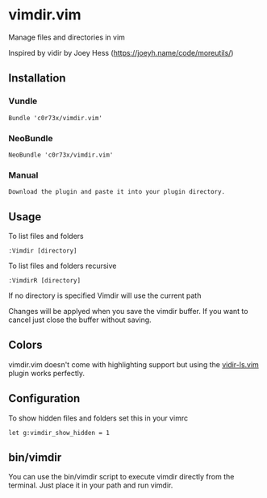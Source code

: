 vimdir.vim
==========

Manage files and directories in vim

Inspired by vidir by Joey Hess (https://joeyh.name/code/moreutils/)

## Installation

### Vundle

    Bundle 'c0r73x/vimdir.vim'

### NeoBundle

    NeoBundle 'c0r73x/vimdir.vim'

### Manual

    Download the plugin and paste it into your plugin directory.

## Usage

To list files and folders
```
:Vimdir [directory]
```

To list files and folders recursive
```
:VimdirR [directory]
```

If no directory is specified Vimdir will use the current path

Changes will be applyed when you save the vimdir buffer. If you want to cancel
just close the buffer without saving.

## Colors

vimdir.vim doesn't come with highlighting support but using the [vidir-ls.vim](https://github.com/trapd00r/vim-syntax-vidir-ls) plugin works perfectly.

## Configuration

To show hidden files and folders set this in your vimrc

```
let g:vimdir_show_hidden = 1
```

## bin/vimdir

You can use the bin/vimdir script to execute vimdir directly from the terminal.
Just place it in your path and run vimdir.
